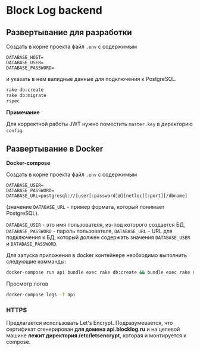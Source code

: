 # Block Log backend

## Развертывание для разработки

Создать в корне проекта файл `.env` с содержимым

```dotenv
DATABASE_HOST=
DATABASE_USER=
DATABASE_PASSWORD=
```

и указать в нем валидные данные для подключения к PostgreSQL.

```bash
rake db:create
rake db:migrate
rspec
```

**Примечание**

Для корректной работы JWT нужно поместить `master.key` в директорию `config`.

## Развертывание в Docker

**Docker-compose**

Создать в корне проекта файл `.env` с содержимым

```dotenv
DATABASE_USER=
DATABASE_PASSWORD=
DATABASE_URL=postgresql://[user[:password]@][netloc][:port][/dbname]
```

(значение `DATABASE_URL` - пример формата, который понимает PostgreSQL).

`DATABASE_USER` - это имя пользователя, из-под которого создается БД,
`DATABASE_PASSWORD` - пароль пользователя,
`DATABASE_URL` - URL для подключения к БД, который должен содержать значения `DATABASE_USER` и `DATABASE_PASSWORD`.

 Для запуска приложения в docker контейнере необходимо выполнить следующие комманды:
 
 ```bash
 docker-compose run api bundle exec rake db:create && bundle exec rake db:migrate
 ```

Просмотр логов

```bash
docker-compose logs -f api
```

### HTTPS

Предлагается использовать Let's Encrypt. Подразумевается, что сертификат сгенерирован **для домена api.blocklog.ru**
и на целевой машине **лежит директория /etc/letsencrypt**, которая и монтируется к compose.
